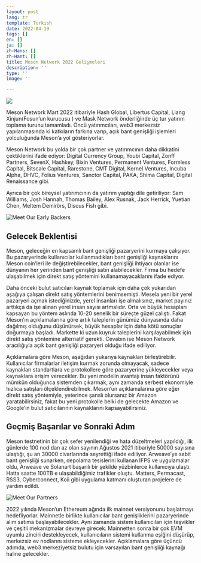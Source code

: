 ```yaml
---
layout: post
lang: tr
template: Turkish
date: 2022-04-19
tags: []
en: []
ja: []
zh-Hans: []
zh-Hant: []
title: Meson Network 2022 Gelişmeleri
description: ''
type: ''
image: ''

---
```


![](https://miro.medium.com/1*JlZNUTxANZ9K6LxOdGtOiw.jpeg)

Meson Network Mart 2022 itibariyle Hash Global, Libertus Capital, Liang Xinjun(Fosun’un kurucusu ) ve Mask Network önderliğinde üç tur yatırım toplama turunu tamamladı. Öncü yatırımcıları, web3 merkezsiz yapılanmasında ki katkıların farkına varıp, açık bant genişliği işlemleri yolculuğunda Meson’a yol gösteriyorlar.

Meson Network bu yolda bir çok partner ve yatırımcının daha dikkatini çektiklerini ifade ediyor: Digital Currency Group, Youbi Capital, Zonff Partners, SevenX, Hashkey, Bixin Ventures, Permanent Ventures, Formless Capital, Bitscale Capital, Rarestone, CMT Digital, Kernel Ventures, Incuba Alpha, DHVC, Folius Ventures, Sanctor Capital, PAKA, Shima Capital, Digital Renaissance gibi.

Ayrıca bir çok bireysel yatırımcının da yatırım yaptığı dile getiriliyor: Sam Williams, Josh Hannah, Thomas Bailey, Alex Rusnak, Jack Herrick, Yuetian Chen, Meltem Demirörs, Discus Fish gibi.

![Meet Our Early Backers](https://miro.medium.com/1*xbHG5p070BCFLdm0F2-kSw.jpeg)

## Gelecek Beklentisi

Meson, geleceğin en kapsamlı bant genişliği pazaryerini kurmaya çalışıyor. Bu pazaryerinde kullanıcılar kullanmadıkları bant genişliği kaynaklarını Meson coin’leri ile değiştirebilecekler, bant genişliği ihtiyacı olanlar ise dünyanın her yerinden bant genişliği satın alabilecekler. Firma bu hedefe ulaşabilmek için direkt satış yöntemini kullanamayacaklarını ifade ediyor.

Daha önceki bulut satıcıları kaynak toplamak için daha çok yukarıdan aşağıya çalışan direkt satış yöntemlerini benimsemişti. Mesela yeni bir yerel pazaryeri açmak istediğinizde, yerel insanları işe almalısınız, market payınız arttıkça da işe alınan yerel insan sayısı artmalıdır. Orta ve büyük hesapları kapsayan bu yöntem aslında 10-20 senelik bir süreçte güzel çalıştı. Fakat Meson’ın açıklamalarına göre artık taleplerin günümüz dünyasında daha dağılmış olduğunu düşünürsek, büyük hesaplar için daha kötü sonuçlar doğurmaya başladı. Markette ki uzun kuyruk taleplerini karşılayabilmek için direkt satış yöntemine alternatif gerekti. Cevabın ise Meson Network aracılığıyla açık bant genişliği pazaryeri olduğu ifade ediliyor.

Açıklamalara göre Meson, aşağıdan yukarıya kaynakları birleştirebilir. Kullanıcılar firmalarlar iletişim kurmak zorunda olmayacak, sadece kaynakları standartlara ve protokollere göre pazaryerine yükleyecekler veya kaynaklara erişim verecekler. Bu yeni modelin avantajı insan faktörünü mümkün olduğunca sistemden çıkarmak, aynı zamanda serbest ekonomiyle hızlıca satışları ölçeklendirebilmek. Meson’un açıklamalarına göre eğer direkt satış yöntemiyle, yeterince şanslı olursanız bir Amazon yaratabilirsiniz, fakat bu yeni protokolle belki de gelecekte Amazon ve Google’ın bulut satıcılarının kaynaklarını kapsayabilirsiniz.

## Geçmiş Başarılar ve Sonraki Adım

Meson testnetinin bir çok sefer yenilendiği ve hata düzeltmeleri yapıldığı, ilk günlerde 100 nod dan az olan sayının Ağustos 2021 itibariyle 50000 sayısına ulaştığı, şu an 30000 civarlarında seyrettiği ifade ediliyor. Arweave’ye sabit bant genişliği sunarken, depolama tesislerini kullanan IFPS ve uygulamalar oldu, Arweave ve Solanart başarılı bir şekilde yüzbinlerce kullanıcıya ulaştı. Hatta saatte 100TB e ulaşabildiğimiz trafikler oluştu. Matters, Permacast, RSS3, Cyberconnect, Koii gibi uygulama katmanı oluşturan projelere de yardım edildi.

![Meet Our Partners](https://miro.medium.com/1*xUuWO5bLROLI6KYrhR1R4A.jpeg)

2022 yılında Meson’un Ethereum ağında ilk mainnet versiyonunu başlatmayı hedefliyorlar. Mainnetle birlikte kullanıcılar bant genişliklerini pazaryerinde alım satıma başlayabilecekler. Aynı zamanda sistem kullanıcıları için teşvikler ve çeşitli mekanizmalar devreye girecek. Mainnetten sonra bir çok EVM uyumlu zinciri destekleyecek, kullanıcıların sistemi kullanma eşiğini düşürüp, merkezsiz ev nodlarını sisteme ekleyecekler. Açıklamalara göre üçüncü adımda, web3 merkeziyetsiz bulutu için varsayılan bant genişliği kaynağı haline gelecekler.